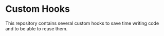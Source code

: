 # Custom Hooks

This repository contains several custom hooks to save time writing code and to be able to reuse them.

